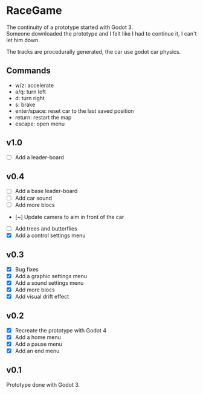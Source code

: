 # RaceGame

The continuity of a prototype started with Godot 3.  
Someone downloaded the prototype and I felt like I had to continue it, I can't let him down.  

The tracks are procedurally generated, the car use godot car physics.

## Commands

- w/z: accelerate
- a/q: turn left
- d: turn right
- s: brake
- enter/space: reset car to the last saved position
- return: restart the map
- escape: open menu

## v1.0

- [ ] Add a leader-board

## v0.4

- [ ] Add a base leader-board
- [ ] Add car sound
- [ ] Add more blocs
- [~] Update camera to aim in front of the car
- [ ] Add trees and butterflies <!-- Histo -->
- [x] Add a control settings menu

## v0.3

- [x] Bug fixes
- [x] Add a graphic settings menu
- [x] Add a sound settings menu
- [x] Add more blocs
- [x] Add visual drift effect

## v0.2

- [x] Recreate the prototype with Godot 4
- [x] Add a home menu
- [x] Add a pause menu
- [x] Add an end menu

## v0.1

Prototype done with Godot 3.
